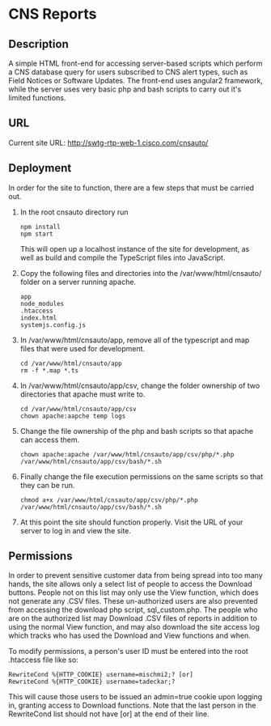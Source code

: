 # CNS Reports

## Description

A simple HTML front-end for accessing server-based scripts which perform a CNS database query for users subscribed to CNS alert types, such as Field Notices or Software Updates. The front-end uses angular2 framework, while the server uses very basic php and bash scripts to carry out it's limited functions.

## URL

Current site URL: http://swtg-rtp-web-1.cisco.com/cnsauto/

## Deployment

In order for the site to function, there are a few steps that must be carried out.

1. In the root cnsauto directory run

	```
	npm install
	npm start
	```

	This will open up a localhost instance of the site for development, as well as build and compile the TypeScript files into JavaScript.

2. Copy the following files and directories into the /var/www/html/cnsauto/ folder on a server running apache.

	```
	app
	node_modules
	.htaccess
	index.html
	systemjs.config.js
	```

3. In /var/www/html/cnsauto/app, remove all of the typescript and map files that were used for development.

	```
	cd /var/www/html/cnsauto/app
	rm -f *.map *.ts
	```

4. In /var/www/html/cnsauto/app/csv, change the folder ownership of two directories that apache must write to.

	```
	cd /var/www/html/cnsauto/app/csv
	chown apache:aapche temp logs
	```

5. Change the file ownership of the php and bash scripts so that apache can access them.

	```
	chown apache:apache /var/www/html/cnsauto/app/csv/php/*.php /var/www/html/cnsauto/app/csv/bash/*.sh
	```

6. Finally change the file execution permissions on the same scripts so that they can be run.

	```
	chmod a+x /var/www/html/cnsauto/app/csv/php/*.php /var/www/html/cnsauto/app/csv/bash/*.sh
	```

7. At this point the site should function properly. Visit the URL of your server to log in and view the site.

## Permissions

In order to prevent sensitive customer data from being spread into too many hands, the site allows only a select list of people to access the Download buttons. People not on this list may only use the View function, which does not generate any .CSV files. These un-authorized users are also prevented from accessing the download php script, sql_custom.php. The people who are on the authorized list may Download .CSV files of reports in addition to using the normal View function, and may also download the site access log which tracks who has used the Download and View functions and when.

To modify permissions, a person's user ID must be entered into the root .htaccess file like so:

```
RewriteCond %{HTTP_COOKIE} username=mischmi2;? [or]
RewriteCond %{HTTP_COOKIE} username=tadeckar;?
```

This will cause those users to be issued an admin=true cookie upon logging in, granting access to Download functions. Note that the last person in the RewriteCond list should not have [or] at the end of their line.


